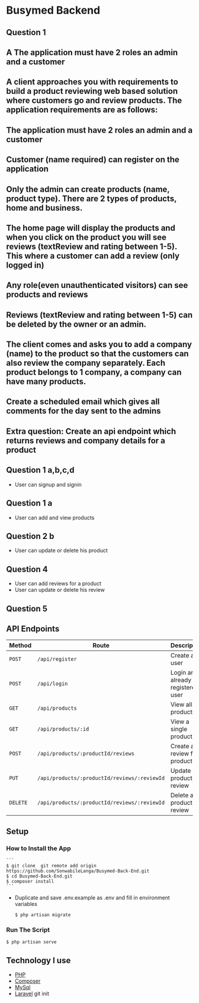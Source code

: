 # Busymed Backend 

## Question 1 

## A The application must have 2 roles an admin and a customer
## A client approaches you with requirements to build a product reviewing web based solution where customers go and review products. The application requirements are as follows:
## The application must have 2 roles an admin and a customer
## Customer (name required) can register on the application
## Only the admin can create products (name, product type). There are 2 types of products, home and business.
## The home page will display the products and when you click on the product you will see reviews (textReview and rating between 1-5). This where a customer can add a review (only logged in)
## Any role(even unauthenticated visitors) can see products and reviews 
## Reviews (textReview and rating between 1-5) can be deleted by the owner or an admin.
## The client comes and asks you to add a company (name) to the product so that the customers can also review the company separately. Each product belongs to 1 company, a company can have many products.
## Create a scheduled email which gives all comments for the day sent to the admins
## Extra question: Create an api endpoint which returns reviews and company details for a product



## Question 1 a,b,c,d
* User can signup and signin

## Question 1 a
* User can add and view products

## Question 2 b
* User can update or delete his product


## Question  4 

* User can add reviews for a product
* User can update or delete his review



## Question 5 

## API Endpoints
Method | Route | Description
--- | --- | ---
`POST` | `/api/register` | Create a user
`POST` | `/api/login` | Login an already registered user
`GET` | `/api/products` | View all products
`GET` | `/api/products/:id` | View a single product
`POST` | `/api/products/:productId/reviews` | Create a review for a product
`PUT` | `/api/products/:productId/reviews/:reviewId` | Update a product review
`DELETE` | `/api/products/:productId/reviews/:reviewId` | Delete a product review

## Setup


 
 
  ### How to Install the App 
    ```
    $ git clone  git remote add origin https://github.com/SonwabileLanga/Busymed-Back-End.git
    $ cd Busymed-Back-End.git
    $ composer install
    ```
  - Duplicate and save .env.example as .env and fill in environment variables
    ```
    $ php artisan migrate
    ```
  ### Run The Script
  ```
  $ php artisan serve
  ```


## Technology I use
  - [PHP](https://www.php.net)
  - [Composer](https://getcomposer.org)
  - [MySql](https://www.mysql.com)
  - [Laravel](https://laravel.com)
  git init